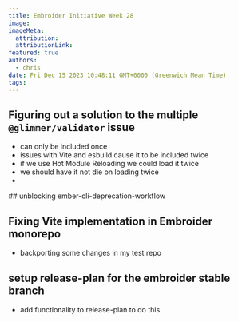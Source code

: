 ```yaml
---
title: Embroider Initiative Week 28
image:
imageMeta:
  attribution:
  attributionLink:
featured: true
authors:
  - chris
date: Fri Dec 15 2023 10:48:11 GMT+0000 (Greenwich Mean Time)
tags:
---
```


## Figuring out a solution to the multiple `@glimmer/validator` issue

- can only be included once
- issues with Vite and esbuild cause it to be included twice
- if we use Hot Module Reloading we could load it twice
- we should have it not die on loading twice
- 

## unblocking ember-cli-deprecation-workflow



## Fixing Vite implementation in Embroider monorepo

- backporting some changes in my test repo

## setup release-plan for the embroider stable branch

- add functionality to release-plan to do this